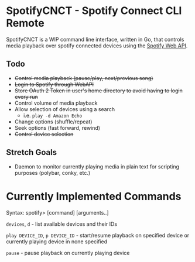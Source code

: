 # SpotifyCNCT - Spotify Connect CLI Remote

SpotifyCNCT is a WIP command line interface, written in Go, that controls media playback over spotify connected devices using the [Spotify Web API](https://api.spotify.com).

## Todo

- ~~Control media playback (pause/play, next/previous song)~~
- ~~Login to Spotify through WebAPI~~
- ~~Store OAuth 2 Token in user's home directory to avoid having to login every run~~
- Control volume of media playback
- Allow selection of devices using a search
  - i.e. `play -d Amazon Echo`
- Change options (shuffle/repeat)
- Seek options (fast forward, rewind)
- ~~Control device selection~~

## Stretch Goals

- Daemon to monitor currently playing media in plain text for scripting purposes (polybar, conky, etc.)

# Currently Implemented Commands

Syntax: spotify> [command] [arguments..]

`devices`, `d` - list available devices and their IDs

`play DEVICE_ID`, `p DEVICE_ID` - start/resume playback on specified device or currently playing device in none specified

`pause` - pause playback on currently playing device
